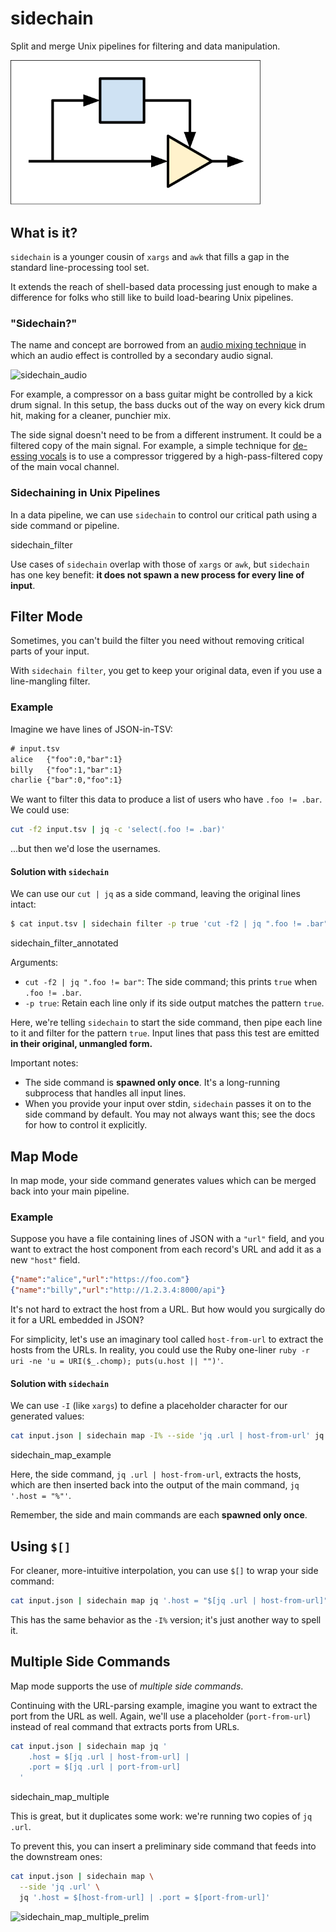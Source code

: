 # sidechain

Split and merge Unix pipelines for filtering and data manipulation.

<img src="./images/sidechain_small.svg" width="400">

## What is it?

`sidechain` is a younger cousin of `xargs` and `awk` that fills a gap in the standard
line-processing tool set.

It extends the reach of shell-based data processing just enough to make a difference
for folks who still like to build load-bearing Unix pipelines.

### "Sidechain?"
The name and concept are borrowed from an [audio mixing
technique](https://www.sweetwater.com/insync/sidechaining-how-it-works-why-its-cool/)
in which an audio effect is controlled by a secondary audio signal.

![sidechain_audio](https://github.com/user-attachments/assets/e2892f11-163d-43b7-b289-855b3e57caf8)

For example, a compressor on a bass guitar might be controlled by a kick drum signal.
In this setup, the bass ducks out of the way on every kick drum hit, making for a
cleaner, punchier mix.

The side signal doesn't need to be from a different instrument. It could be a
filtered copy of the main signal. For example, a simple technique for [de-essing
vocals](https://en.wikipedia.org/wiki/De-essing#Side-chain_compression_or_broadband_de-essing)
is to use a compressor triggered by a high-pass-filtered copy of the main vocal
channel.

### Sidechaining in Unix Pipelines
In a data pipeline, we can use `sidechain` to control our critical path using a side
command or pipeline.

sidechain_filter

Use cases of `sidechain` overlap with those of `xargs` or `awk`, but `sidechain`
has one key benefit: **it does not spawn a new process for every line of input**.

## Filter Mode
Sometimes, you can't build the filter you need without removing critical parts of
your input.

With `sidechain filter`, you get to keep your original data, even if you use a
line-mangling filter.

### Example
Imagine we have lines of JSON-in-TSV:
```txt
# input.tsv
alice	{"foo":0,"bar":1}
billy	{"foo":1,"bar":1}
charlie	{"bar":0,"foo":1}
```
We want to filter this data to produce a list of users who have `.foo != .bar`. We
could use:
```bash
cut -f2 input.tsv | jq -c 'select(.foo != .bar)'
```
...but then we'd lose the usernames.

#### Solution with `sidechain`
We can use our `cut | jq` as a side command, leaving the original lines intact:

```bash
$ cat input.tsv | sidechain filter -p true 'cut -f2 | jq ".foo != .bar"'
```

sidechain_filter_annotated

Arguments:
* `cut -f2 | jq ".foo != bar"`: The side command; this prints `true` when `.foo !=
  .bar`.
* `-p true`: Retain each line only if its side output matches the pattern `true`.

Here, we're telling `sidechain` to start the side command, then pipe each line to
it and filter for the pattern `true`. Input lines that pass this test are emitted
**in their original, unmangled form.**

Important notes:
* The side command is **spawned only once**. It's a long-running subprocess that
  handles all input lines.
* When you provide your input over stdin, `sidechain` passes it on to the side
  command by default. You may not always want this; see the docs for how to control
  it explicitly.

## Map Mode
In map mode, your side command generates values which can be merged back into your
main pipeline.


### Example
Suppose you have a file containing lines of JSON with a `"url"` field, and you want
to extract the host component from each record's URL and add it as a new `"host"`
field.

```json
{"name":"alice","url":"https://foo.com"}
{"name":"billy","url":"http://1.2.3.4:8000/api"}
```

It's not hard to extract the host from a URL. But how would you surgically do it for
a URL embedded in JSON?

For simplicity, let's use an imaginary tool called `host-from-url` to extract the
hosts from the URLs. In reality, you could use the Ruby one-liner
`ruby -r uri -ne 'u = URI($_.chomp); puts(u.host || "")'`.

#### Solution with `sidechain`
We can use `-I` (like `xargs`) to define a placeholder character for our generated
values:

```bash
cat input.json | sidechain map -I% --side 'jq .url | host-from-url' jq '.host = "%"'
```

sidechain_map_example

Here, the side command, `jq .url | host-from-url`, extracts the hosts, which are
then inserted back into the output of the main command, `jq '.host = "%"'`.

Remember, the side and main commands are each **spawned only once**.

## Using `$[]`
For cleaner, more-intuitive interpolation, you can use `$[]` to wrap your side
command:

```bash
cat input.json | sidechain map jq '.host = "$[jq .url | host-from-url]"'
```

This has the same behavior as the `-I%` version; it's just another way to spell it.

## Multiple Side Commands
Map mode supports the use of _multiple side commands_.

Continuing with the URL-parsing example, imagine you want to extract the port from
the URL as well. Again, we'll use a placeholder (`port-from-url`) instead of real
command that extracts ports from URLs.

```bash
cat input.json | sidechain map jq '
    .host = $[jq .url | host-from-url] |
    .port = $[jq .url | port-from-url]
  '
```

sidechain_map_multiple

This is great, but it duplicates some work: we're running two copies of `jq .url`.

To prevent this, you can insert a preliminary side command that feeds into the
downstream ones:
```bash
cat input.json | sidechain map \
  --side 'jq .url' \
  jq '.host = $[host-from-url] | .port = $[port-from-url]'
```

![sidechain_map_multiple_prelim](https://github.com/user-attachments/assets/837c806e-97b6-463b-8dae-01ed8731daf1)
